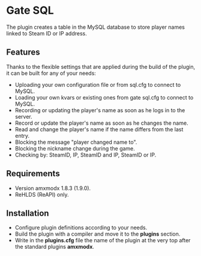 # Gate SQL

The plugin creates a table in the MySQL database to store player names linked to Steam ID or IP address.

## Features

Thanks to the flexible settings that are applied during the build of the plugin, it can be built for any of your needs:

* Uploading your own configuration file or from sql.cfg to connect to MySQL.
* Loading your own kvars or existing ones from gate sql.cfg to connect to MySQL.
* Recording or updating the player's name as soon as he logs in to the server.
* Record or update the player's name as soon as he changes the name.
* Read and change the player's name if the name differs from the last entry.
* Blocking the message "player changed name to".
* Blocking the nickname change during the game.
* Checking by: SteamID, IP, SteamID and IP, SteamID or IP.

## Requirements

* Version amxmodx 1.8.3 (1.9.0).
* ReHLDS (ReAPI) only.

## Installation

* Configure plugin definitions according to your needs.
* Build the plugin with a compiler and move it to the **plugins** section.
* Write in the **plugins.cfg** file the name of the plugin at the very top after the standard plugins **amxmodx**.
